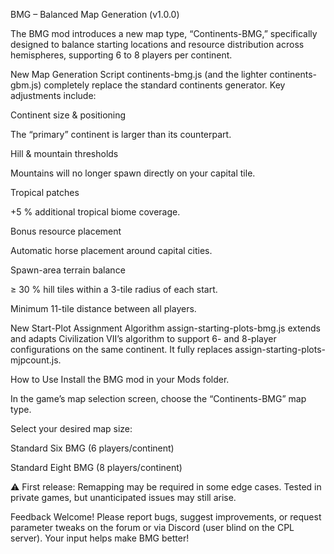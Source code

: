 BMG – Balanced Map Generation (v1.0.0)

The BMG mod introduces a new map type, “Continents-BMG,” specifically designed to balance starting locations and resource distribution across hemispheres, supporting 6 to 8 players per continent.

New Map Generation Script
continents-bmg.js (and the lighter continents-gbm.js) completely replace the standard continents generator. Key adjustments include:

Continent size & positioning

The “primary” continent is larger than its counterpart.

Hill & mountain thresholds

Mountains will no longer spawn directly on your capital tile.

Tropical patches

+5 % additional tropical biome coverage.

Bonus resource placement

Automatic horse placement around capital cities.

Spawn-area terrain balance

≥ 30 % hill tiles within a 3-tile radius of each start.

Minimum 11-tile distance between all players.

New Start-Plot Assignment Algorithm
assign-starting-plots-bmg.js extends and adapts Civilization VII’s algorithm to support 6- and 8-player configurations on the same continent. It fully replaces assign-starting-plots-mjpcount.js.

How to Use
Install the BMG mod in your Mods folder.

In the game’s map selection screen, choose the “Continents-BMG” map type.

Select your desired map size:

Standard Six BMG (6 players/continent)

Standard Eight BMG (8 players/continent)

⚠️ First release: Remapping may be required in some edge cases. Tested in private games, but unanticipated issues may still arise.

Feedback Welcome!
Please report bugs, suggest improvements, or request parameter tweaks on the forum or via Discord (user blind on the CPL server). Your input helps make BMG better!